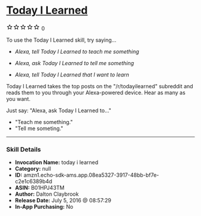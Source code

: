 # [Today I Learned](http://alexa.amazon.com/#skills/amzn1.echo-sdk-ams.app.08ea5327-3917-48bb-bf7e-c2e1c6389b4d)
![0 stars](../../images/ic_star_border_black_18dp_1x.png)![0 stars](../../images/ic_star_border_black_18dp_1x.png)![0 stars](../../images/ic_star_border_black_18dp_1x.png)![0 stars](../../images/ic_star_border_black_18dp_1x.png)![0 stars](../../images/ic_star_border_black_18dp_1x.png) 0

To use the Today I Learned skill, try saying...

* *Alexa, tell Today I Learned to teach me something*

* *Alexa, ask Today I Learned to tell me something*

* *Alexa, tell Today I Learned that I want to learn*

Today I Learned takes the top posts on the "/r/todayilearned" subreddit and reads them to you through your Alexa-powered device. Hear as many as you want.

Just say: "Alexa, ask Today I Learned to..."
- "Teach me something."
- "Tell me someting."

***

### Skill Details

* **Invocation Name:** today i learned
* **Category:** null
* **ID:** amzn1.echo-sdk-ams.app.08ea5327-3917-48bb-bf7e-c2e1c6389b4d
* **ASIN:** B01HPJ43TM
* **Author:** Dalton Claybrook
* **Release Date:** July 5, 2016 @ 08:57:29
* **In-App Purchasing:** No
